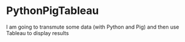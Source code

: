 # PythonPigTableau
I am going to transmute some data (with Python and Pig) and then use Tableau to display results
